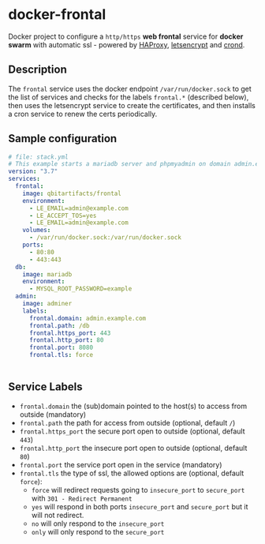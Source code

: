 # docker-frontal

Docker project to configure a `http/https` **web frontal** service for **docker swarm** with automatic ssl - powered
by [HAProxy](http://www.haproxy.org/),  [letsencrypt](https://letsencrypt.org/) and [crond](https://en.wikipedia.org/wiki/Cron).

## Description
The `frontal` service uses the docker endpoint `/var/run/docker.sock` to get the list of services and checks for the labels
`frontal.*` (described below), then uses the letsencrypt service to create the certificates, and then installs a
cron service to renew the certs periodically.

## Sample configuration

```yaml
# file: stack.yml
# This example starts a mariadb server and phpmyadmin on domain admin.example.com
version: "3.7"
services:
  frontal:
    image: qbitartifacts/frontal
    environment:
      - LE_EMAIL=admin@example.com
      - LE_ACCEPT_TOS=yes
      - LE_EMAIL=admin@example.com
    volumes:
      - /var/run/docker.sock:/var/run/docker.sock
    ports:
      - 80:80
      - 443:443
  db:
    image: mariadb
    environment:
      - MYSQL_ROOT_PASSWORD=example
  admin:
    image: adminer
    labels:
      frontal.domain: admin.example.com
      frontal.path: /db
      frontal.https_port: 443
      frontal.http_port: 80
      frontal.port: 8080
      frontal.tls: force
  
```

## Service Labels
* `frontal.domain` the (sub)domain pointed to the host(s) to access from outside (mandatory)
* `frontal.path` the path for access from outside (optional, default `/`)
* `frontal.https_port` the secure port open to outside (optional, default `443`)
* `frontal.http_port` the insecure port open to outside (optional, default `80`)
* `frontal.port` the service port open in the service (mandatory)
* `frontal.tls` the type of ssl, the allowed options are (optional, default `force`):
  - `force` will redirect requests going to `insecure_port` to `secure_port` with `301 - Redirect Permanent`
  - `yes` will respond in both ports `insecure_port` and `secure_port` but it will not redirect. 
  - `no` will only respond to the `insecure_port`
  - `only` will only respond to the `secure_port`
